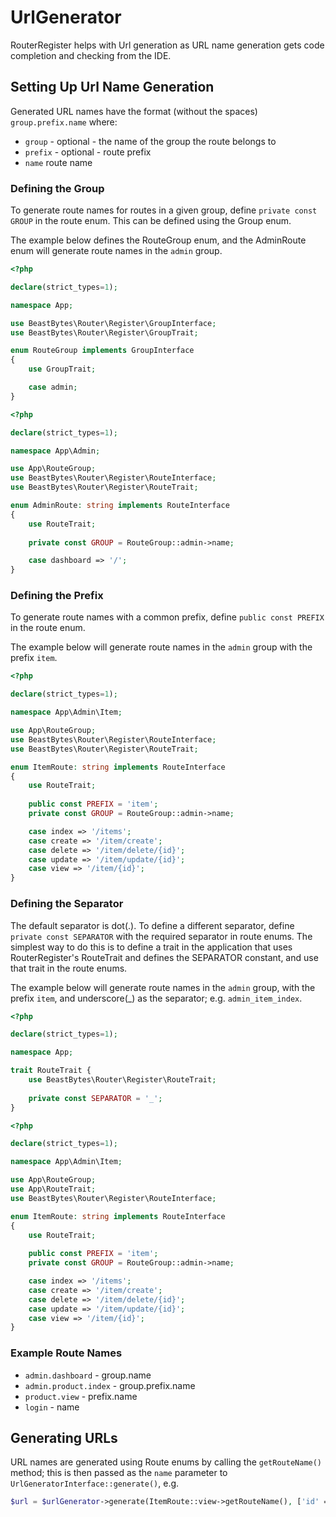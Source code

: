 # UrlGenerator
RouterRegister helps with Url generation as URL name generation gets code completion and checking from the IDE.

## Setting Up Url Name Generation
Generated URL names have the format (without the spaces) ```group.prefix.name``` where:

* ```group``` - optional - the name of the group the route belongs to
* ```prefix``` - optional - route prefix
* ```name``` route name

### Defining the Group
To generate route names for routes in a given group, define ```private const GROUP``` in the route enum.
This can be defined using the Group enum.

The example below defines the RouteGroup enum,
and the AdminRoute enum will generate route names in the ```admin``` group.

```php
<?php

declare(strict_types=1);

namespace App;

use BeastBytes\Router\Register\GroupInterface;
use BeastBytes\Router\Register\GroupTrait;

enum RouteGroup implements GroupInterface
{
    use GroupTrait;

    case admin;
}
```
```php
<?php

declare(strict_types=1);

namespace App\Admin;

use App\RouteGroup;
use BeastBytes\Router\Register\RouteInterface;
use BeastBytes\Router\Register\RouteTrait;

enum AdminRoute: string implements RouteInterface
{
    use RouteTrait;
    
    private const GROUP = RouteGroup::admin->name;

    case dashboard => '/';
}
```

### Defining the Prefix
To generate route names with a common prefix, define ```public const PREFIX``` in the route enum.

The example below will generate route names in the ```admin``` group with the prefix ```item```.
```php
<?php

declare(strict_types=1);

namespace App\Admin\Item;

use App\RouteGroup;
use BeastBytes\Router\Register\RouteInterface;
use BeastBytes\Router\Register\RouteTrait;

enum ItemRoute: string implements RouteInterface
{
    use RouteTrait;
    
    public const PREFIX = 'item';
    private const GROUP = RouteGroup::admin->name;

    case index => '/items';
    case create => '/item/create';
    case delete => '/item/delete/{id}';
    case update => '/item/update/{id}';
    case view => '/item/{id}';
}
```

### Defining the Separator
The default separator is dot(.). To define a different separator, define ```private const SEPARATOR```
with the required separator in route enums.
The simplest way to do this is to define a trait in the application that uses RouterRegister's RouteTrait
and defines the SEPARATOR constant, and use that trait in the route enums.

The example below will generate route names in the ```admin``` group, with the prefix ```item```,
and underscore(_) as the separator; e.g. ```admin_item_index```.
```php
<?php

declare(strict_types=1);

namespace App;

trait RouteTrait {
    use BeastBytes\Router\Register\RouteTrait;
    
    private const SEPARATOR = '_';
}
```
```php
<?php

declare(strict_types=1);

namespace App\Admin\Item;

use App\RouteGroup;
use App\RouteTrait;
use BeastBytes\Router\Register\RouteInterface;

enum ItemRoute: string implements RouteInterface
{
    use RouteTrait;
    
    public const PREFIX = 'item';
    private const GROUP = RouteGroup::admin->name;

    case index => '/items';
    case create => '/item/create';
    case delete => '/item/delete/{id}';
    case update => '/item/update/{id}';
    case view => '/item/{id}';
}
```

### Example Route Names
* ```admin.dashboard``` - group.name
* ```admin.product.index``` - group.prefix.name
* ```product.view``` - prefix.name
* ```login``` - name

## Generating URLs
URL names are generated using Route enums by calling the ```getRouteName()``` method;
this is then passed as the ```name``` parameter to ```UrlGeneratorInterface::generate()```,
e.g.
```php
$url = $urlGenerator->generate(ItemRoute::view->getRouteName(), ['id' => $item->getId()]);
```